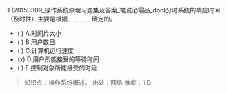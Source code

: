 1
(20150309_操作系统原理习题集及答案_笔试必需品_doc)分时系统的响应时间（及时性）主要是根据﹎﹎﹎﹎确定的。
- ( ) A.时间片大小 
- ( ) B.用户数目 
- ( ) C.计算机运行速度 
- (x) D.用户所能接受的等待时间 
- ( ) E.控制对象所能接受的时延

> 知识点：操作系统概述。
> 出处：网络
> 难度：1
> D
